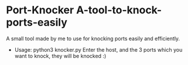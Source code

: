 # Port-Knocker A-tool-to-knock-ports-easily

A small tool made by me to use for knocking ports easily and efficiently.

- Usage:
 python3 knocker.py
 Enter the host, and the 3 ports which you want to knock, they will be knocked :)
 
 
